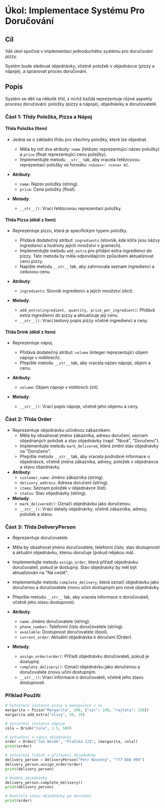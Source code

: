 # Úkol: Implementace Systému Pro Doručování

## Cíl
Váš úkol spočívá v implementaci jednoduchého systému pro doručování pizzy. 

Systém bude sledovat objednávky, včetně položek v objednávce (pizzy a nápoje), a  spravovat proces doručování.

## Popis
Systém se dělí na několik tříd, z nichž každá reprezentuje různé aspekty procesu doručování: položky (pizzy a nápoje), objednávky a doručovatelé.

### Část 1: Třídy Položka, Pizza a Nápoj

#### Třída Položka (Item)
- Jedná se o základní třídu pro všechny položky, které lze objednat.
   - Měla by mít dva atributy: `name` (řetězec reprezentující název položky) a `price` (float reprezentující cenu položky).
   - Implementujte metodu `__str__` tak, aby vracela řetězcovou reprezentaci položky ve formátu: `<název>: <cena> Kč`.

- **Atributy**:
  - `name`: Název položky (string).
  - `price`: Cena položky (float).
- **Metody**:
  - `__str__()`: Vrací řetězcovou reprezentaci položky.

#### Třída Pizza (dědí z Item)
- Reprezentuje pizzu, která je specifickým typem položky.
   - Přidává dodatečný atribut: `ingredients` (slovník, kde klíče jsou názvy ingrediencí a hodnoty jejich množství v gramech).
   - Implementujte metodu `add_extra` pro přidání extra ingrediencí do pizzy. Tato metoda by měla odpovídajícím způsobem aktualizovat cenu pizzy.
   - Napište metodu `__str__` tak, aby zahrnovala seznam ingrediencí a celkovou cenu.

- **Atributy**:
  - `ingredients`: Slovník ingrediencí a jejich množství (dict).
- **Metody**:
  - `add_extra(ingredient, quantity, price_per_ingredient)`: Přidává extra ingredienci do pizzy a aktualizuje její cenu.
  - `__str__()`: Vrací textový popis pizzy včetně ingrediencí a ceny.

#### Třída Drink (dědí z Item)
- Reprezentuje nápoj.
   - Přidává dodatečný atribut: `volume` (integer reprezentující objem nápoje v mililitrech).
   - Přepište metodu `__str__` tak, aby vracela název nápoje, objem a cenu.

- **Atributy**:
  - `volume`: Objem nápoje v mililitrech (int).
- **Metody**:
  - `__str__()`: Vrací popis nápoje, včetně jeho objemu a ceny.

### Část 2: Třída Order
- Reprezentuje objednávku učiněnou zákazníkem.
  - Měla by obsahovat jméno zákazníka, adresu doručení, seznam objednaných položek a stav objednávky (např. "Nová", "Doručeno").
  - Implementujte metodu `mark_delivered`, která změní stav objednávky na "Doručeno".
  - Přepište metodu `__str__` tak, aby vracela podrobné informace o objednávce, včetně jména zákazníka, adresy, položek v objednávce a stavu objednávky.
- **Atributy**:
  - `customer_name`: Jméno zákazníka (string).
  - `delivery_address`: Adresa doručení (string).
  - `items`: Seznam položek v objednávce (list).
  - `status`: Stav objednávky (string).
- **Metody**:
  - `mark_delivered()`: Označí objednávku jako doručenou.
  - `__str__()`: Vrací detaily objednávky, včetně zákazníka, adresy, položek a stavu.

### Část 3: Třída DeliveryPerson
- Reprezentuje doručovatele.
 - Měla by obsahovat jméno doručovatele, telefonní číslo, stav dostupnosti a aktuální objednávku, kterou doručuje (pokud nějakou má).
 - Implementujte metodu `assign_order`, která přiřadí objednávku doručovateli, pokud je dostupný. Stav objednávky by měl být aktualizován na "Na cestě".
 - Implementujte metodu `complete_delivery`, která označí objednávku jako doručenou a doručovatele znovu učiní dostupným pro nové objednávky.
 - Přepište metodu `__str__` tak, aby vracela informace o doručovateli, včetně jeho stavu dostupnosti.

- **Atributy**:
  - `name`: Jméno doručovatele (string).
  - `phone_number`: Telefonní číslo doručovatele (string).
  - `available`: Dostupnost doručovatele (bool).
  - `current_order`: Aktuální objednávka k doručení (Order).
- **Metody**:
  - `assign_order(order)`: Přiřadí objednávku doručovateli, pokud je dostupný.
  - `complete_delivery()`: Označí objednávku jako doručenou a doručovatele znovu učiní dostupným.
  - `__str__()`: Vrací informace o doručovateli, včetně jeho stavu dostupnosti.

### Příklad Použití
```py
# Vytvoření instance pizzy a manipulace s ní
margarita = Pizza("Margarita", 200, {"sýr": 100, "rajčata": 150})
margarita.add_extra("olivy", 50, 10)

# Vytvoření instance nápoje
cola = Drink("Cola", 1.5, 500)

# Vytvoření a výpis objednávky
order = Order("Jan Novák", "Pražská 123", [margarita, cola])
print(order)

# Vytvoření řidiče a přiřazení objednávky
delivery_person = DeliveryPerson("Petr Novotný", "777 888 999")
delivery_person.assign_order(order)
print(delivery_person)

# Dodání objednávky
delivery_person.complete_delivery()
print(delivery_person)

# Kontrola stavu objednávky po doručení
print(order)
```